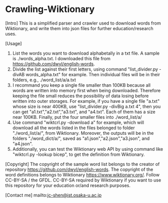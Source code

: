 # Crawling-Wiktionary

[Intro] This is a simplified parser and crawler used to download words from Wiktionary, and write them into json files for further education/research uses.

[Usage] 
1. List the words you want to download alphabetally in a txt file. A sample is ./words_alpha.txt. I downloaded this file from https://github.com/dwyl/english-words.
2. Divide the list against their first letters, using command "list_divider.py -divAB words_alpha.txt" for example.
Then individual files will be in their folders, e.g., ./word_list/a/a.txt
3. I recommand you keep a single file smaller than 100KB because all words are written into memory first when being downloaded. Therefore keeping the file small reduces the possibility of data losing before written into outer storages.
For example, if you have a single file "a.txt" whose size is near 400KB, use "list_divider.py -divBig a.txt 4", then you can get
"a1.txt","a2.txt","a3.txt", and "a4.txt". Each of them has a size near 100KB. Finally, put the four smaller files into ./word_list/a/
4. Use command "wiktcrl.py -download a" for example, which will download all the words listed in the files belonged to folder "./word_list/a/", from Wiktionary. Moreover, the outputs will be in the folders "./word_dict/a/", saved as "a1.json","a2.json","a3.json", and "a4.json".
5. Additionally, you can test the Wiktionary web API by using command like "wiktcrl.py -lookup bicep", to get the definition from Wiktionary.

[Copyright] The copyright of the sample word list belongs to the creator of repository https://github.com/dwyl/english-words. The copyright of the word definitions belongs to Wiktionary https://www.wiktionary.org/. Follow CC-BY-SA / the GFDL. CC-BY-SA required by Wiktionary if you want to use this repository for your education or/and research purposes.

[Contact me] mailto:jc-shen@ist.osaka-u.ac.jp
